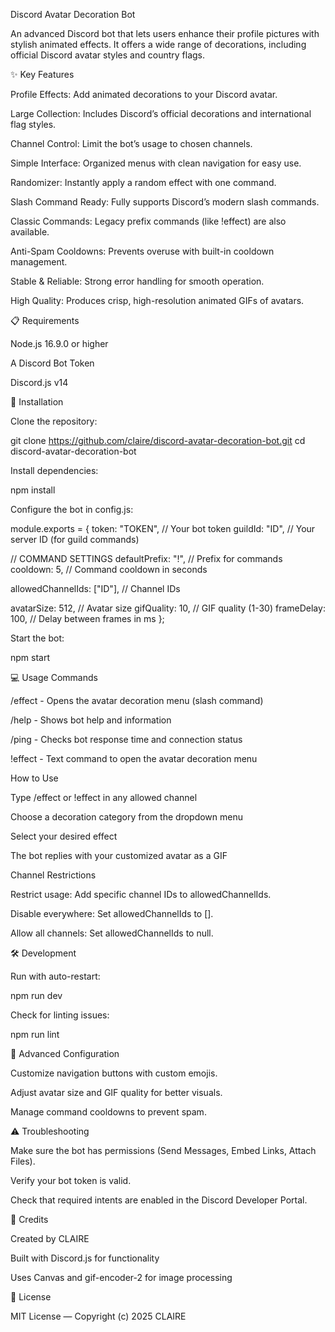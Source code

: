 Discord Avatar Decoration Bot

An advanced Discord bot that lets users enhance their profile pictures with stylish animated effects. It offers a wide range of decorations, including official Discord avatar styles and country flags.

✨ Key Features

Profile Effects: Add animated decorations to your Discord avatar.

Large Collection: Includes Discord’s official decorations and international flag styles.

Channel Control: Limit the bot’s usage to chosen channels.

Simple Interface: Organized menus with clean navigation for easy use.

Randomizer: Instantly apply a random effect with one command.

Slash Command Ready: Fully supports Discord’s modern slash commands.

Classic Commands: Legacy prefix commands (like !effect) are also available.

Anti-Spam Cooldowns: Prevents overuse with built-in cooldown management.

Stable & Reliable: Strong error handling for smooth operation.

High Quality: Produces crisp, high-resolution animated GIFs of avatars.

📋 Requirements

Node.js 16.9.0 or higher

A Discord Bot Token

Discord.js v14

🚀 Installation

Clone the repository:

git clone https://github.com/claire/discord-avatar-decoration-bot.git
cd discord-avatar-decoration-bot


Install dependencies:

npm install


Configure the bot in config.js:

module.exports = {
  token: "TOKEN", // Your bot token
  guildId: "ID", // Your server ID (for guild commands)
  
  // COMMAND SETTINGS
  defaultPrefix: "!", // Prefix for commands
  cooldown: 5, // Command cooldown in seconds
  
  allowedChannelIds: ["ID"], // Channel IDs
  
  avatarSize: 512, // Avatar size
  gifQuality: 10, // GIF quality (1-30)
  frameDelay: 100, // Delay between frames in ms
};


Start the bot:

npm start

💻 Usage
Commands

/effect - Opens the avatar decoration menu (slash command)

/help - Shows bot help and information

/ping - Checks bot response time and connection status

!effect - Text command to open the avatar decoration menu

How to Use

Type /effect or !effect in any allowed channel

Choose a decoration category from the dropdown menu

Select your desired effect

The bot replies with your customized avatar as a GIF

Channel Restrictions

Restrict usage: Add specific channel IDs to allowedChannelIds.

Disable everywhere: Set allowedChannelIds to [].

Allow all channels: Set allowedChannelIds to null.

🛠️ Development

Run with auto-restart:

npm run dev


Check for linting issues:

npm run lint

🔧 Advanced Configuration

Customize navigation buttons with custom emojis.

Adjust avatar size and GIF quality for better visuals.

Manage command cooldowns to prevent spam.

⚠️ Troubleshooting

Make sure the bot has permissions (Send Messages, Embed Links, Attach Files).

Verify your bot token is valid.

Check that required intents are enabled in the Discord Developer Portal.

🙏 Credits

Created by CLAIRE

Built with Discord.js for functionality

Uses Canvas and gif-encoder-2 for image processing

📄 License

MIT License — Copyright (c) 2025 CLAIRE

